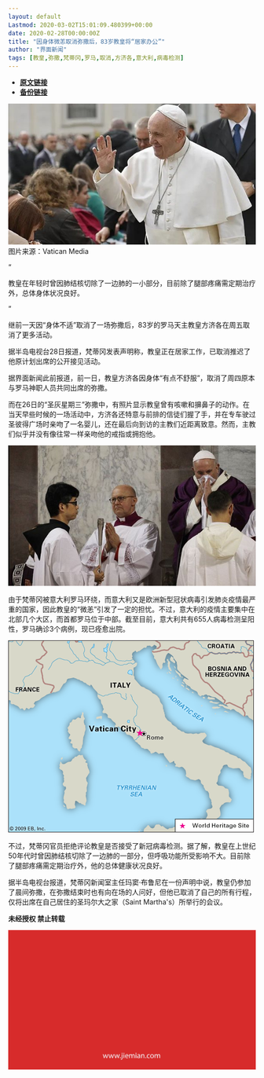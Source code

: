 ```yaml
---
layout: default
Lastmod: 2020-03-02T15:01:09.480399+00:00
date: 2020-02-28T00:00:00Z
title: "因身体微恙取消弥撒后，83岁教皇将“居家办公”"
author: "界面新闻"
tags: [教皇,弥撒,梵蒂冈,罗马,取消,方济各,意大利,病毒检测]
---
```


* [**原文链接**](https://mp.weixin.qq.com/s/6P6PGHEF6jzvauTkRjO-kg)
* [**备份链接**](http://archive.today/BFKyK)


![](/images/post/056251a409769d07c5194262b490a6ec.jpg)图片来源：Vatican Media  

“

  

教皇在年轻时曾因肺结核切除了一边肺的一小部分，目前除了腿部疼痛需定期治疗外，总体身体状况良好。

  

”

继前一天因“身体不适”取消了一场弥撒后，83岁的罗马天主教皇方济各在周五取消了更多活动。  

据半岛电视台28日报道，梵蒂冈发表声明称，教皇正在居家工作，已取消推迟了他原计划出席的公开接见活动。

据界面新闻此前报道，前一日，教皇方济各因身体“有点不舒服”，取消了周四原本与罗马神职人员共同出席的弥撒。

而在26日的“圣灰星期三”弥撒中，有照片显示教皇曾有咳嗽和擤鼻子的动作。在当天早些时候的一场活动中，方济各还特意与前排的信徒们握了手，并在专车驶过圣彼得广场时亲吻了一名婴儿，还在最后向到访的主教们近距离致意。然而，主教们似乎并没有像往常一样亲吻他的戒指或拥抱他。

![](/images/post/32a9e30b62d3486fe1cfa697a2fe5713.jpg)

由于梵蒂冈被意大利罗马环绕，而意大利又是欧洲新型冠状病毒引发肺炎疫情最严重的国家，因此教皇的“微恙”引发了一定的担忧。不过，意大利的疫情主要集中在北部几个大区，而首都罗马位于中部。截至目前，意大利共有655人病毒检测呈阳性，罗马确诊3个病例，现已痊愈出院。

![](/images/post/21130ac8a7be41a79acd5c6647d106de.jpg)

不过，梵蒂冈官员拒绝评论教皇是否接受了新冠病毒检测。据了解，教皇在上世纪50年代时曾因肺结核切除了一边肺的一部分，但呼吸功能所受影响不大。目前除了腿部疼痛需定期治疗外，他的总体健康状况良好。

据半岛电视台报道，梵蒂冈新闻室主任玛窦·布鲁尼在一份声明中说，教皇仍参加了晨间弥撒，在弥撒结束时也有向在场的人问好，但他已取消了自己的所有行程，仅将出席在自己居住的圣玛尔大之家（Saint Martha's）所举行的会议。

  

**未经授权 禁止转载**

  

  

![](/images/post/3ef9527fd7edfb43b0c70486c7a956af.jpg)

